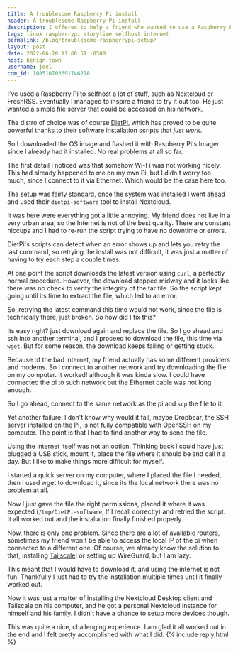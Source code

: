 ```yaml
---
title: A troublesome Raspberry Pi install
header: A troublesome Raspberry Pi install
description: I offered to help a friend who wanted to use a Raspberry Pi as a file server. But I got into a lot more trouble than I expected.
tags: linux raspberrypi storytime selfhost internet
permalink: /blog/troublesome-raspberrypi-setup/
layout: post
date: 2022-06-20 11:00:51 -0500
host: benign.town
username: joel
com_id: 108510703691746278
---
```


I've used a Raspberry Pi to selfhost a lot of stuff, such as Nextcloud or FreshRSS. Eventually I managed to inspire a friend to try it out too. He just wanted a simple file server that could be accessed on his network.

The distro of choice was of course [DietPi](https://dietpi.com/), which has proved to be quite powerful thanks to their software installation scripts that *just work*.

So I downloaded the OS image and flashed it with Raspberry Pi's Imager since I already had it installed. No real problems at all so far.

The first detail I noticed was that somehow Wi-Fi was not working nicely. This had already happened to me on my own Pi, but I didn't worry too much, since I connect to it via Ethernet. Which would be the case here too.

The setup was fairly standard, once the system was installed I went ahead and used their `dietpi-software` tool to install Nextcloud.

It was here were everything got a little annoying. My friend does not live in a very urban area, so the Internet is not of the best quality. There are constant hiccups and I had to re-run the script trying to have no downtime or errors. 

DietPi's scripts can detect when an error shows up and lets you retry the last command, so retrying the install was not difficult, it was just a matter of having to try each step a couple times.

At one point the script downloads the latest version using `curl`, a perfectly normal procedure. However, the download stopped midway and it looks like there was no check to verify the integrity of the tar file. So the script kept going until its time to extract the file, which led to an error.

So, retrying the latest command this time would not work, since the file is technically there, just broken. So how did I fix this?

Its easy right? just download again and replace the file. So I go ahead and ssh into another terminal, and I proceed to download the file, this time via `wget`. But for some reason, the download keeps failing or getting stuck.

Because of the bad internet, my friend actually has some different providers and modems. So I connect to another network and try downloading the file on my computer. It worked! although it was kinda slow. I could have connected the pi to such network but the Ethernet cable was not long enough.

So I go ahead, connect to the same network as the pi and `scp` the file to it.

Yet another failure. I don't know why would it fail, maybe Dropbear, the SSH server installed on the Pi, is not fully compatible with OpenSSH on my computer. The point is that I had to find another way to send the file.

Using the internet itself was not an option. Thinking back I could have just plugged a USB stick, mount it, place the file where it should be and call it a day. But I like to make things more difficult for myself.

I started a quick server on my computer, where I placed the file I needed, then I used wget to download it, since its the local network there was no problem at all.

Now I just gave the file the right permissions, placed it where it was expected (`/tmp/DietPi-software`, If I recall correctly) and retried the script. It all worked out and the installation finally finished properly.

Now, there is only one problem. Since there are a lot of available routers, sometimes my friend won't be able to access the local IP of the pi when connected to a different one. Of course, we already know the solution to that, installing [Tailscale](https://tailscale.com)! or setting up WireGuard, but I am lazy.

This meant that I would have to download it, and using the internet is not fun. Thankfully I just had to try the installation multiple times until it finally worked out.

Now it was just a matter of installing the Nextcloud Desktop client and Tailscale on his computer, and he got a personal Nextcloud instance for himself and his family. I didn't have a chance to setup more devices though.

This was quite a nice, challenging experience. I am glad it all worked out in the end and I felt pretty accomplished with what I did.
{% include reply.html %}
